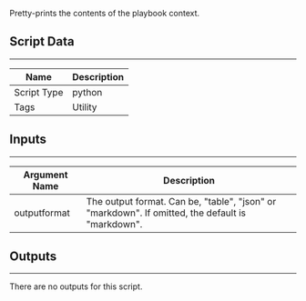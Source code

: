 Pretty-prints the contents of the playbook context.

## Script Data

---

| **Name** | **Description** |
| --- | --- |
| Script Type | python |
| Tags | Utility |


## Inputs

---

| **Argument Name** | **Description** |
| --- | --- |
| outputformat | The output format. Can be, "table", "json" or "markdown". If omitted, the default is "markdown". |

## Outputs

---
There are no outputs for this script.
